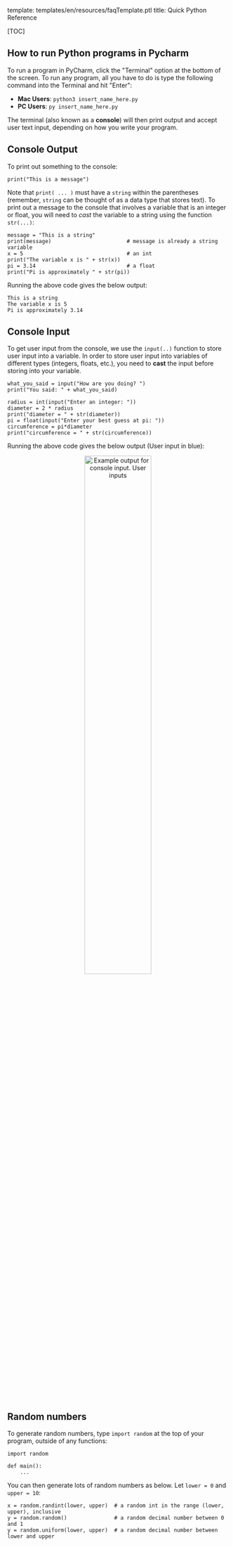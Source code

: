 template: templates/en/resources/faqTemplate.ptl
title: Quick Python Reference

[TOC]

## How to run Python programs in Pycharm
To run a program in PyCharm, click the "Terminal" option at the bottom of the screen. To run any program, all you have to do is type the following command into the Terminal and hit "Enter":

* **Mac Users**: `python3 insert_name_here.py`
* **PC Users**: `py insert_name_here.py`

The terminal (also known as a **console**) will then print output and accept user text input, depending on how you write your program.

## Console Output
To print out something to the console:

    print("This is a message")

Note that `print( ... )` must have a `string` within the parentheses (remember, `string` can be thought of as a data type that stores text). To print out a message to the console that involves a variable that is an integer or float, you will need to *cast* the variable to a string using the function `str(...)`:

```
message = "This is a string"
print(message)                        # message is already a string variable
x = 5                                 # an int
print("The variable x is " + str(x))
pi = 3.14                             # a float
print("Pi is approximately " + str(pi))
```

Running the above code gives the below output:

```
This is a string
The variable x is 5
Pi is approximately 3.14
```

## Console Input
To get user input from the console, we use the ```input(..)``` function to store user input into a variable. In order to store user input into variables of different types (integers, floats, etc.), you need to **cast** the input before storing into your variable.

```
what_you_said = input("How are you doing? ")
print("You said: " + what_you_said)

radius = int(input("Enter an integer: "))
diameter = 2 * radius
print("diameter = " + str(diameter))
pi = float(input("Enter your best guess at pi: "))
circumference = pi*diameter
print("circumference = " + str(circumference))
```

Running the above code gives the below output (User input in blue):

<center>
<img
  src="{{pathToRoot}}img/resources/quick-python/input_demo.png"
  class="img-fluid mx-auto d-block"
  style="width: 55%"
  alt="Example output for console input. User inputs "Fine, thank you", then "4", then "3.1415926535323846" and the program computes the circumference of a circle with radius 4 and your estimate of pi.
/>
</center>

## Random numbers

To generate random numbers, type `import random` at the top of your program, outside of any functions:

```
import random

def main():
    ...
```

You can then generate lots of random numbers as below. Let `lower = 0` and `upper = 10`:

```
x = random.randint(lower, upper)  # a random int in the range (lower, upper), inclusive
y = random.random()               # a random decimal number between 0 and 1
y = random.uniform(lower, upper)  # a random decimal number between lower and upper
```
